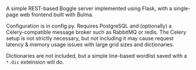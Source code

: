 A simple REST-based Boggle server implemented using Flask, with a single-page web frontend built with Bulma.

Configuration is in config.py. Requires PostgreSQL and (optionally) a Celery-compatible message broker such as RabbitMQ or redis.
The Celery setup is not strictly necessary, but not including it may cause request latency & memory usage issues with large grid sizes and dictionaries.

Dictionaries are not included, but a simple line-based wordlist saved with a `*.dic` exteinsion will do.
